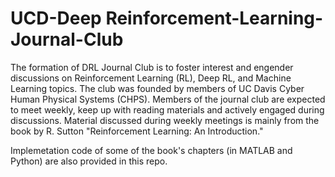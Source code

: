 # UCD-Deep Reinforcement-Learning-Journal-Club
The formation of DRL Journal Club is to foster interest and engender discussions on Reinforcement Learning (RL), Deep RL,  and Machine Learning topics. The club was founded by members of UC Davis Cyber Human Physical Systems (CHPS). Members of the journal club are expected to meet weekly, keep up with reading materials and actively engaged during discussions. Material discussed during weekly meetings is mainly from the book by R. Sutton "Reinforcement Learning: An Introduction."

Implemetation code of some of the book's chapters (in MATLAB and Python) are also provided in this repo.
